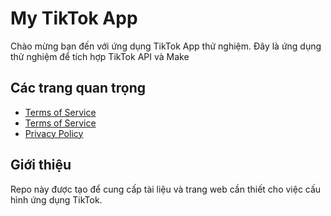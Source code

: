 # My TikTok App
Chào mừng bạn đến với ứng dụng TikTok App thử nghiệm. 
Đây là ứng dụng thử nghiệm để tích hợp TikTok API và Make

## Các trang quan trọng
- [Terms of Service](https://aimgrandvn-blip.github.io/my-tiktok-app/tiktok-developers-site-verification=1cOsGdWyeh4Hu1tReczZr3JOSXWG3kLd.html)
- [Terms of Service](https://aimgrandvn-blip.github.io/my-tiktok-app/terms.html)  
- [Privacy Policy](https://aimgrandvn-blip.github.io/my-tiktok-app/privacy.html)  

## Giới thiệu
Repo này được tạo để cung cấp tài liệu và trang web cần thiết cho việc cấu hình ứng dụng TikTok.
